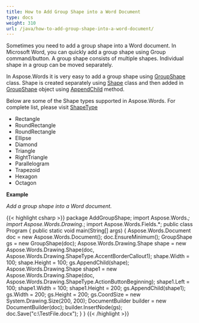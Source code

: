 ```yaml
---
title: How to Add Group Shape into a Word Document
type: docs
weight: 310
url: /java/how-to-add-group-shape-into-a-word-document/
---
```


Sometimes you need to add a group shape into a Word document. In Microsoft Word, you can quickly add a group shape using Group command/button. A group shape consists of multiple shapes. Individual shape in a group can be moved separately.

In Aspose.Words it is very easy to add a group shape using [GroupShape](http://www.aspose.com/api/java/words/com.aspose.words/classes/GroupShape) class. Shape is created separately using [Shape](http://www.aspose.com/api/java/words/com.aspose.words/classes/Shape) class and then added in [GroupShape](http://www.aspose.com/api/java/words/com.aspose.words/classes/GroupShape) object using [AppendChild](http://www.aspose.com/api/java/words/com.aspose.words/classes/groupshape/methods/appendChild\(com.aspose.words.Node\)/) method.

Below are some of the Shape types supported in Aspose.Words. For complete list, please visit [ShapeType](http://www.aspose.com/api/java/words/com.aspose.words/constants/ShapeType)

- Rectangle
- RoundRectangle
- RoundRectangle
- Ellipse
- Diamond
- Triangle
- RightTriangle
- Parallelogram
- Trapezoid
- Hexagon
- Octagon

**Example**

*Add a group shape into a Word document.*


{{< highlight csharp >}}
package AddGroupShape;
import Aspose.Words.*;
import Aspose.Words.Drawing.*;
import Aspose.Words.Fields.*;
public class Program
{
	public static void main(String[] args)
	{
		Aspose.Words.Document doc = new Aspose.Words.Document();
	        doc.EnsureMinimum();
		GroupShape gs = new GroupShape(doc);
		Aspose.Words.Drawing.Shape shape = new Aspose.Words.Drawing.Shape(doc, Aspose.Words.Drawing.ShapeType.AccentBorderCallout1);
		shape.Width = 100;
		shape.Height = 100;
		gs.AppendChild(shape);
		Aspose.Words.Drawing.Shape shape1 = new Aspose.Words.Drawing.Shape(doc, Aspose.Words.Drawing.ShapeType.ActionButtonBeginning);
		shape1.Left = 100;
		shape1.Width = 100;
		shape1.Height = 200;
		gs.AppendChild(shape1);
	        gs.Width = 200;
		gs.Height = 200;
		gs.CoordSize = new System.Drawing.Size(200, 200);
		DocumentBuilder builder = new DocumentBuilder(doc);
		builder.InsertNode(gs);
		doc.Save("c:\\TestFile.docx");
	}
}
{{< /highlight >}}

